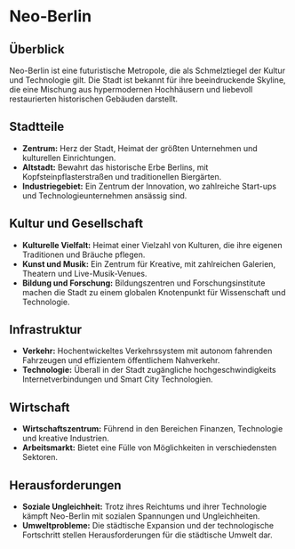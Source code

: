 # Neo-Berlin

## Überblick
Neo-Berlin ist eine futuristische Metropole, die als Schmelztiegel der  Kultur und Technologie gilt. Die Stadt ist bekannt für ihre beeindruckende Skyline, die eine Mischung aus hypermodernen Hochhäusern und liebevoll restaurierten historischen Gebäuden darstellt.

## Stadtteile
- **Zentrum:** Herz der Stadt, Heimat der größten Unternehmen und kulturellen Einrichtungen.
- **Altstadt:** Bewahrt das historische Erbe Berlins, mit Kopfsteinpflasterstraßen und traditionellen Biergärten.
- **Industriegebiet:** Ein Zentrum der Innovation, wo zahlreiche Start-ups und Technologieunternehmen ansässig sind.

## Kultur und Gesellschaft
- **Kulturelle Vielfalt:** Heimat einer Vielzahl von Kulturen, die ihre eigenen Traditionen und Bräuche pflegen.
- **Kunst und Musik:** Ein Zentrum für Kreative, mit zahlreichen Galerien, Theatern und Live-Musik-Venues.
- **Bildung und Forschung:** Bildungszentren und Forschungsinstitute machen die Stadt zu einem globalen Knotenpunkt für Wissenschaft und Technologie.

## Infrastruktur
- **Verkehr:** Hochentwickeltes Verkehrssystem mit autonom fahrenden Fahrzeugen und effizientem öffentlichem Nahverkehr.
- **Technologie:** Überall in der Stadt zugängliche hochgeschwindigkeits Internetverbindungen und Smart City Technologien.

## Wirtschaft
- **Wirtschaftszentrum:** Führend in den Bereichen Finanzen, Technologie und kreative Industrien.
- **Arbeitsmarkt:** Bietet eine Fülle von Möglichkeiten in verschiedensten Sektoren.

## Herausforderungen
- **Soziale Ungleichheit:** Trotz ihres Reichtums und ihrer Technologie kämpft Neo-Berlin mit sozialen Spannungen und Ungleichheiten.
- **Umweltprobleme:** Die städtische Expansion und der technologische Fortschritt stellen Herausforderungen für die städtische Umwelt dar.
